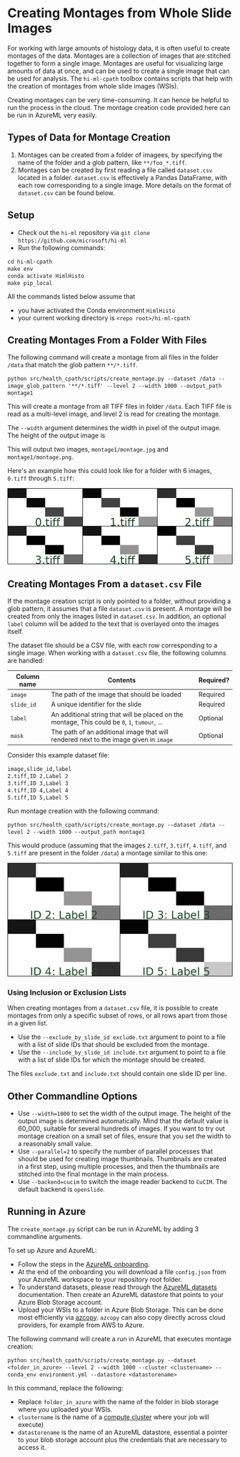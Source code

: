 # Creating Montages from Whole Slide Images

For working with large amounts of histology data, it is often useful to create montages of the data.
Montages are a collection of images that are stitched together to form a single image.
Montages are useful for visualizing large amounts of data at once, and can be used to create a single image that can be used for analysis.
The `hi-ml-cpath` toolbox contains scripts that help with the creation of montages from whole slide images (WSIs).

Creating montages can be very time-consuming. It can hence be helpful to run the process in the cloud. The montage
creation code provided here can be run in AzureML very easily.

## Types of Data for Montage Creation

1. Montages can be created from a folder of imagees, by specifying the name of the folder and a glob pattern, like
   `**/foo_*.tiff`.
1. Montages can be created by first reading a file called `dataset.csv` located in a folder. `dataset.csv` is
   effectively a Pandas DataFrame, with each row corresponding to a single image.
   More details on the format of `dataset.csv` can be found below.

## Setup

- Check out the `hi-ml` repository via `git clone https://github.com/microsoft/hi-ml`
- Run the following commands:

```shell
cd hi-ml-cpath
make env
conda activate HimlHisto
make pip_local
```

All the commands listed below assume that

- you have activated the Conda environment `HimlHisto`
- your current working directory is `<repo root>/hi-ml-cpath`

## Creating Montages From a Folder With Files

The following command will create a montage from all files in the folder `/data` that match the glob pattern
`**/*.tiff`.

```shell
python src/health_cpath/scripts/create_montage.py --dataset /data --image_glob_pattern '**/*.tiff' --level 2 --width 1000 --output_path montage1
```

This will create a montage from all TIFF files in folder `/data`. Each TIFF file is read as a multi-level image, and
level 2 is read for creating the montage.

The `--width` argument determines the width in pixel of the output image. The height of the output image is

This will output two images, `montage1/montage.jpg` and `montage1/montage.png`.

Here's an example how this could look like for a folder with 6 images, `0.tiff` through `5.tiff`:

![image](images/montage_from_folder.png)

## Creating Montages From a `dataset.csv` File

If the montage creation script is only pointed to a folder, without providing a glob pattern,
it assumes that a file `dataset.csv` is present. A montage will be created from only the images
listed in `dataset.csv`. In addition, an optional `label` column will be added to the text that is
overlayed onto the images itself.

The dataset file should be a CSV file, with each row corresponding to a single image.
When working with a `dataset.csv` file, the following columns are handled:

| Column name | Contents | Required? |
|---|---|---|
| `image` | The path of the image that should be loaded | Required |
| `slide_id` | A unique identifier for the slide | Required |
| `label` | An additional string that will be placed on the montage, This could be `0`, `1`, `tumour`, ... | Optional |
| `mask` | The path of an additional image that will rendered next to the image given in `image` | Optional |

Consider this example dataset file:

```text
image,slide_id,label
2.tiff,ID 2,Label 2
3.tiff,ID 3,Label 3
4.tiff,ID 4,Label 4
5.tiff,ID 5,Label 5
```

Run montage creation with the following command:

```shell
python src/health_cpath/scripts/create_montage.py --dataset /data --level 2 --width 1000 --output_path montage1
```

This would produce (assuming that the images `2.tiff`, `3.tiff`, `4.tiff`, and `5.tiff` are present in the folder
`/data`) a montage similar to this one:

![image](images/montage_from_dataset.png)

### Using Inclusion or Exclusion Lists

When creating montages from a `dataset.csv` file, it is possible to create montages from only a specific subset
of rows, or all rows apart from those in a given list.

- Use the `--exclude_by_slide_id exclude.txt` argument to point to a file with a list of slide IDs that should be
   excluded from the montage.
- Use the `--include_by_slide_id include.txt` argument to point to a file with a list of slide IDs for which
   the montage should be created.

The files `exclude.txt` and `include.txt` should contain one slide ID per line.

## Other Commandline Options

- Use `--width=1000` to set the width of the output image. The height of the output image is determined
  automatically. Mind that the default value is 60_000, suitable for several hundreds of images. If you want to try
  out montage creation on a small set of files, ensure that you set the width to a reasonably small value.
- Use `--parallel=2` to specify the number of parallel processes that should be used for creating image thumbnails.
  Thumbnails are created in a first step, using multiple processes, and then the thumbnails are stitched into the final
  montage in the main process.
- Use `--backend=cucim` to switch the image reader backend to `CuCIM`. The default backend is `openslide`.

## Running in Azure

The `create_montage.py` script can be run in AzureML by adding 3 commandline arguments.

To set up Azure and AzureML:

- Follow the steps in the [AzureML onboarding](azure_setup.md).
- At the end of the onboarding you will download a file `config.json` from your AzureML workspace to your repository
  root folder.
- To understand datasets, please read through the [AzureML datasets](datasets.md) documentation. Then create an AzureML
  datastore that points to your Azure Blob Storage account.
- Upload your WSIs to a folder in Azure Blob Storage. This can be done most efficiently via
  [azcopy](http://aka.ms/azcopy). `azcopy` can also copy directly across cloud providers, for example from AWS to Azure.

The following command will create a run in AzureML that executes montage creation:

```shell
python src/health_cpath/scripts/create_montage.py --dataset <folder_in_azure> --level 2 --width 1000 --cluster <clustername> --conda_env environment.yml --datastore <datastorename>
```

In this command, replace the following:

- Replace `folder_in_azure` with the name of the folder in blob storage where you uploaded your WSIs.
- `clustername` is the name of a [compute
cluster](https://learn.microsoft.com/en-us/azure/machine-learning/quickstart-create-resources#create-compute-clusters)
where your job will execute)
- `datastorename` is the name of an AzureML datastore, essential a pointer to your blob storage account plus the
  credentials that are necessary to access it.
